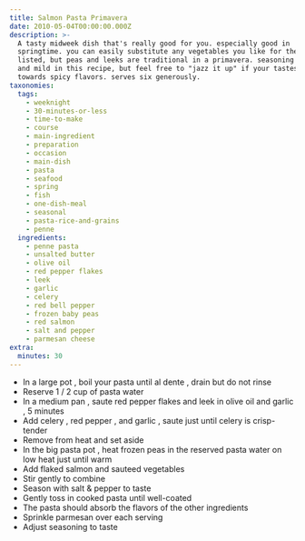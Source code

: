 ```yaml
---
title: Salmon Pasta Primavera
date: 2010-05-04T00:00:00.000Z
description: >-
  A tasty midweek dish that's really good for you. especially good in
  springtime. you can easily substitute any vegetables you like for the ones
  listed, but peas and leeks are traditional in a primavera. seasoning is simple
  and mild in this recipe, but feel free to "jazz it up" if your tastes run
  towards spicy flavors. serves six generously.
taxonomies:
  tags:
    - weeknight
    - 30-minutes-or-less
    - time-to-make
    - course
    - main-ingredient
    - preparation
    - occasion
    - main-dish
    - pasta
    - seafood
    - spring
    - fish
    - one-dish-meal
    - seasonal
    - pasta-rice-and-grains
    - penne
  ingredients:
    - penne pasta
    - unsalted butter
    - olive oil
    - red pepper flakes
    - leek
    - garlic
    - celery
    - red bell pepper
    - frozen baby peas
    - red salmon
    - salt and pepper
    - parmesan cheese
extra:
  minutes: 30
---
```

 - In a large pot , boil your pasta until al dente , drain but do not rinse
 - Reserve 1 / 2 cup of pasta water
 - In a medium pan , saute red pepper flakes and leek in olive oil and garlic , 5 minutes
 - Add celery , red pepper , and garlic , saute just until celery is crisp-tender
 - Remove from heat and set aside
 - In the big pasta pot , heat frozen peas in the reserved pasta water on low heat just until warm
 - Add flaked salmon and sauteed vegetables
 - Stir gently to combine
 - Season with salt & pepper to taste
 - Gently toss in cooked pasta until well-coated
 - The pasta should absorb the flavors of the other ingredients
 - Sprinkle parmesan over each serving
 - Adjust seasoning to taste
